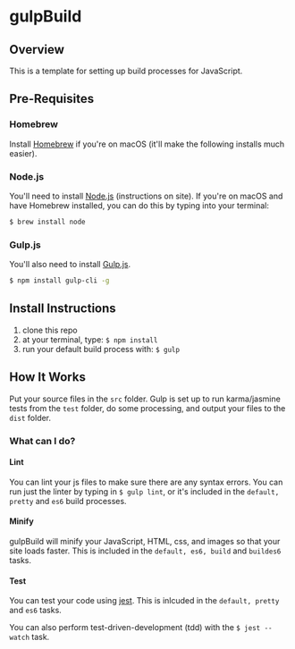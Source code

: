 # gulpBuild

## Overview

This is a template for setting up build processes for JavaScript.

## Pre-Requisites

### Homebrew

Install [Homebrew](https://brew.sh/) if you're on macOS (it'll make the following installs much easier).

### Node.js

You'll need to install [Node.js](https://nodejs.org/en/) (instructions on site). If you're on macOS and have Homebrew installed, you can do this by typing into your terminal:

```bash
$ brew install node
```

### Gulp.js

You'll also need to install [Gulp.js](https://gulpjs.com/).
```bash
$ npm install gulp-cli -g
```

## Install Instructions

1. clone this repo
2. at your terminal, type: `$ npm install`
3. run your default build process with: `$ gulp`

## How It Works

Put your source files in the ```src``` folder. Gulp is set up to run karma/jasmine tests from the ```test``` folder, do some processing, and output your files to the ```dist``` folder.

### What can I do?

#### Lint

You can lint your js files to make sure there are any syntax errors. You can run just the linter by typing in ```$ gulp lint```, or it's included in the ```default, pretty``` and ```es6``` build processes.

#### Minify

gulpBuild will minify your JavaScript, HTML, css, and images so that your site loads faster. This is included in the ```default, es6, build``` and  ```buildes6``` tasks.

#### Test

You can test your code using [jest](https://jestjs.io). This is inlcuded in the ```default, pretty``` and ```es6``` tasks.

You can also perform test-driven-development (tdd) with the ```$ jest --watch``` task.